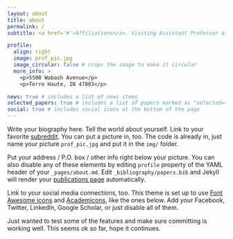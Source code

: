 ```yaml
---
layout: about
title: about
permalink: /
subtitle: <a href='#'>Affiliations</a>. Visiting Assistant Professor at <a href='https://www.rose-hulman.edu/' taget=_blank>Rose-Hulman Institute of Technology.</a>

profile:
  align: right
  image: prof_pic.jpg
  image_circular: false # crops the image to make it circular
  more_info: >
    <p>5500 Wabash Avenue</p>
    <p>Terre Haute, IN 47803</p>

news: true # includes a list of news items
selected_papers: true # includes a list of papers marked as "selected={true}"
social: true # includes social icons at the bottom of the page
---
```


Write your biography here. Tell the world about yourself. Link to your favorite [subreddit](http://reddit.com). You can put a picture in, too. The code is already in, just name your picture `prof_pic.jpg` and put it in the `img/` folder.

Put your address / P.O. box / other info right below your picture. You can also disable any of these elements by editing `profile` property of the YAML header of your `_pages/about.md`. Edit `_bibliography/papers.bib` and Jekyll will render your [publications page](/al-folio/publications/) automatically.

Link to your social media connections, too. This theme is set up to use [Font Awesome icons](https://fontawesome.com/) and [Academicons](https://jpswalsh.github.io/academicons/), like the ones below. Add your Facebook, Twitter, LinkedIn, Google Scholar, or just disable all of them.

Just wanted to test some of the features and make sure committing is working well. This seems ok so far, hope it continues. 
